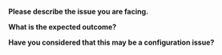 <!-- Please add the "bug" label before submitting the issue! -->

**Please describe the issue you are facing.**
<!-- What is not working correctly. Provide a short description of your problem. -->

**What is the expected outcome?**
<!-- What should the thing be doing? What is the intended functionality of the feature of which you are reporting a bug about? -->

**Have you considered that this may be a configuration issue?**
<!-- Servers have different anti-cheats, so could this be that you do not have a proper configuration? Answer no if you have tweaked with the settings and have failed to configure correctly. -->
